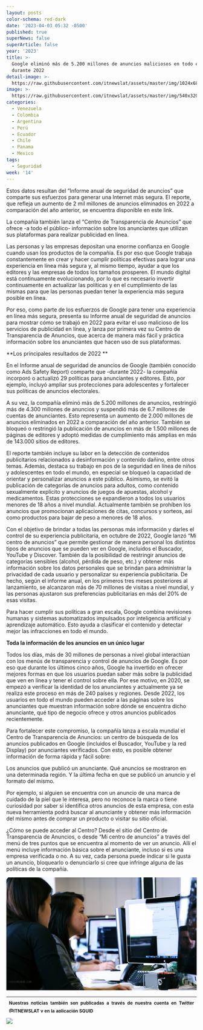 ```yaml
---
layout: posts
color-schema: red-dark
date: '2023-04-03 05:32 -0500'
published: true
superNews: false
superArticle: false
year: '2023'
title: >-
  Google eliminó más de 5.200 millones de anuncios maliciosos en todo el mundo
  durante 2022
detail-image: >-
  https://raw.githubusercontent.com/itnewslat/assets/master/img/1024x680/Sitios-WEB-g.jpg
image: >-
  https://raw.githubusercontent.com/itnewslat/assets/master/img/540x320/Sitios-WEB-p.jpg
categories:
  - Venezuela
  - Colombia
  - Argentina
  - Perú
  - Ecuador
  - Chile
  - Panama
  - Mexico
tags:
  - Seguridad
week: '14'
---
```

Estos datos resultan del “Informe anual de seguridad de anuncios” que comparte sus esfuerzos para generar una Internet más segura. El reporte, que refleja un aumento de 2 mil millones de anuncios eliminados en 2022 a comparación del año anterior, se encuentra disponible en este link.
 
La compañía también lanza el “Centro de Transparencia de Anuncios” que ofrece -a todo el público- información sobre los anunciantes que utilizan sus plataformas para realizar publicidad en línea.
 
Las personas y las empresas depositan una enorme confianza en Google cuando usan los productos de la compañía. Es por eso que Google trabaja constantemente en crear y hacer cumplir políticas efectivas para lograr una experiencia en línea más segura y, al mismo tiempo, ayudar a que los editores y las empresas de todos los tamaños prosperen. El mundo digital está continuamente evolucionando, por lo que es necesario invertir continuamente en actualizar las políticas y en el cumplimiento de las mismas para que las personas puedan tener la experiencia más segura posible en línea. 
 
Por eso, como parte de los esfuerzos de Google para tener una experiencia en línea más segura, presenta su Informe anual de seguridad de anuncios para mostrar cómo se trabajó en 2022 para evitar el uso malicioso de los servicios de publicidad en línea, y lanza por primera vez su Centro de Transparencia de Anuncios, que acerca de manera más fácil y práctica información sobre los anunciantes que hacen uso de sus plataformas. 
 
**Los principales resultados de 2022 **
 
En el Informe anual de seguridad de anuncios de Google (también conocido como Ads Safety Report) comparte que -durante 2022- la compañía incorporó o actualizó 29 políticas para anunciantes y editores. Esto, por ejemplo, incluyó ampliar sus protecciones para adolescentes y fortalecer sus políticas de anuncios electorales.
 
A su vez, la compañía eliminó más de 5.200 millones de anuncios, restringió más de 4.300 millones de anuncios y suspendió más de 6.7 millones de cuentas de anunciantes. Esto representa un aumento de 2.000 millones de anuncios eliminados en 2022 a comparación del año anterior. También se bloqueó o restringió la publicación de anuncios en más de 1.500 millones de páginas de editores y adoptó medidas de cumplimiento más amplias en más de 143.000 sitios de editores. 
 
El reporte también incluye su labor en la detección de contenidos publicitarios relacionados a desinformación y contenido dañino, entre otros temas. Además, destaca su trabajo en pos de la seguridad en línea de niños y adolescentes en todo el mundo, en especial se bloqueó la capacidad de orientar y personalizar anuncios a este público. Asimismo, se evitó la publicación de categorías de anuncios para adultos, como contenido sexualmente explícito y anuncios de juegos de apuestas, alcohol y medicamentos. Estas protecciones se expandieron a todos los usuarios menores de 18 años a nivel mundial. Actualmente también se prohíben los anuncios que promocionan aplicaciones de citas, concursos y sorteos, así como productos para bajar de peso a menores de 18 años.
 
Con el objetivo de brindar a todas las personas más información y darles el control de su experiencia publicitaria, en octubre de 2022, Google lanzó “Mi centro de anuncios” que permite gestionar de manera personal los distintos tipos de anuncios que se pueden ver en Google, incluidos el Buscador, YouTube y Discover. También da la posibilidad de restringir anuncios de categorías sensibles (alcohol, pérdida de peso, etc.) y obtener más información sobre los datos personales que se brindan para administrar la privacidad de cada usuario y personalizar su experiencia publicitaria. De hecho, según el informe anual, en los primeros tres meses posteriores al lanzamiento, se alcanzaron más de 70 millones de visitas a nivel mundial, y las personas ajustaron sus preferencias publicitarias en más del 20% de esas visitas.
 
Para hacer cumplir sus políticas a gran escala, Google combina revisiones humanas y sistemas automatizados impulsados por inteligencia artificial y aprendizaje automático. Esto ayuda a clasificar el contenido y detectar mejor las infracciones en todo el mundo.
 
**Toda la información de los anuncios en un único lugar**
 
Todos los días, más de 30 millones de personas a nivel global interactúan con los menús de transparencia y control de anuncios de Google. Es por eso que durante los últimos cinco años, Google ha invertido en ofrecer mejores formas en que los usuarios puedan saber más sobre la publicidad que ven en línea y tener el control sobre ella. Por ese motivo, en 2020, se empezó a verificar la identidad de los anunciantes y actualmente ya se realiza este proceso en más de 240 países y regiones. Desde 2022, los usuarios en todo el mundo pueden acceder a las páginas sobre los anunciantes que muestran información sobre dónde se encuentra dicho anunciante, qué tipo de negocio ofrece y otros anuncios publicados recientemente.
 
Para fortalecer este compromiso, la compañía lanza a escala mundial el Centro de Transparencia de Anuncios: un centro de búsqueda de los anuncios publicados en Google (incluidos el Buscador, YouTube y la red Display) por anunciantes verificados. Con esto, es posible obtener información de forma rápida y fácil sobre: 
 
Los anuncios que publicó un anunciante.
Qué anuncios se mostraron en una determinada región.
Y la última fecha en que se publicó un anuncio y el formato del mismo.
 
Por ejemplo, si alguien se encuentra con un anuncio de una marca de cuidado de la piel que le interesa, pero no reconoce la marca o tiene curiosidad por saber si identifica otros anuncios de esta empresa, con esta nueva herramienta podrá buscar al anunciante y obtener más información del mismo antes de comprar un producto o visitar su sitio oficial.
 
¿Cómo se puede acceder al Centro? Desde el sitio del Centro de Transparencia de Anuncios, o desde “Mi centro de anuncios” a través del menú de tres puntos que se encuentra al momento de ver un anuncio. Allí el menú incluye información básica sobre el anunciante, incluso si es una empresa verificada o no. A su vez, cada persona puede indicar si le gusta un anuncio, bloquearlo o denunciarlo si cree que infringe alguna  de las políticas de la compañía. 

![](https://raw.githubusercontent.com/itnewslat/assets/master/img/540x320/Sitios-WEB-p.jpg)

<table style="height: 42px;" width="569">
<tbody>
<tr>
<td style="text-align: justify;"><sub><strong>Nuestras noticias también son publicadas a través de nuestra cuenta en Twitter <a href="https://twitter.com/itnewslat?lang=es">@ITNEWSLAT</a> y en la aplicación <a href="https://squidapp.co/en/">SQUID</a></strong></sub></td>
</tr>
</tbody>
</table>
<img src="https://tracker.metricool.com/c3po.jpg?hash=56f88a41e39ab42c063cc51676587a04"/>